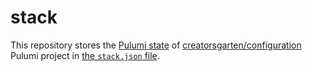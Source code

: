# stack

This repository stores the [Pulumi state](https://www.pulumi.com/docs/intro/concepts/state/) of [creatorsgarten/configuration](https://github.com/creatorsgarten/configuration) Pulumi project in [the `stack.json` file](./stack.json).
